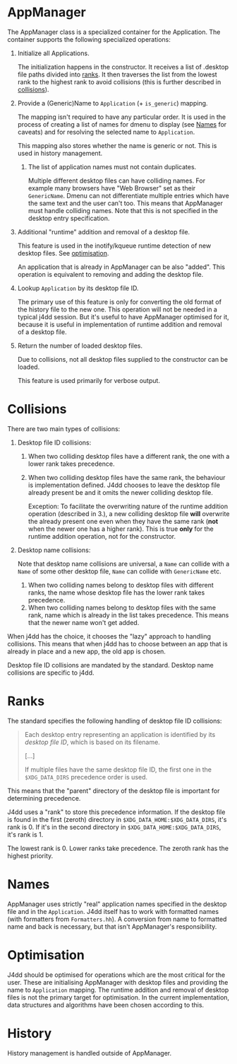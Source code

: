 # AppManager
The AppManager class is a specialized container for the Application. The container supports the following specialized operations:

1. Initialize all Applications.

   The initialization happens in the constructor. It receives a list of .desktop file paths divided into [ranks](#ranks). It then traverses the list from the lowest rank to the highest rank to avoid collisions (this is further described in [collisions](#collisions)).
2. Provide a (Generic)Name to `Application` (+ `is_generic`) mapping.

   The mapping isn't required to have any particular order. It is used in the process of creating a list of names for dmenu to display (see [Names](#names) for caveats) and for resolving the selected name to `Application`.

   This mapping also stores whether the name is generic or not. This is used in history management.

   1. The list of application names must not contain duplicates.

      Multiple different desktop files can have colliding names. For example many browsers have "Web Browser" set as their `GenericName`. Dmenu can not differentiate multiple entries which have the same text and the user can't too. This means that AppManager must handle colliding names. Note that this is not specified in the desktop entry specification.
3. Additional "runtime" addition and removal of a desktop file.

   This feature is used in the inotify/kqueue runtime detection of new desktop files. See [optimisation](#optimisation).

   An application that is already in AppManager can be also "added". This operation is equivalent to removing and adding the desktop file.
4. Lookup `Application` by its desktop file ID.

   The primary use of this feature is only for converting the old format of the history file to the new one. This operation will not be needed in a typical j4dd session. But it's useful to have AppManager optimised for it, because it is useful in implementation of runtime addition and removal of a desktop file.
5. Return the number of loaded desktop files.

   Due to collisions, not all desktop files supplied to the constructor can be loaded.

   This feature is used primarily for verbose output.
# Collisions
There are two main types of collisions:

1. Desktop file ID collisions:
   1. When two colliding desktop files have a different rank, the one with a lower rank takes precedence.
   2. When two colliding desktop files have the same rank, the behaviour is implementation defined. J4dd chooses to leave the desktop file already present be and it omits the newer colliding desktop file.

      Exception: To facilitate the overwriting nature of the runtime addition operation (described in 3.), a new colliding desktop file **will** overwrite the already present one even when they have the same rank (**not** when the newer one has a higher rank). This is true **only** for the runtime addition operation, not for the constructor.
2. Desktop name collisions:

   Note that desktop name collisions are universal, a `Name` can collide with a `Name` of some other desktop file, `Name` can collide with `GenericName` etc.

   1. When two colliding names belong to desktop files with different ranks, the name whose desktop file has the lower rank takes precedence.
   1. When two colliding names belong to desktop files with the same rank, name which is already in the list takes precedence. This means that the newer name won't get added.

When j4dd has the choice, it chooses the "lazy" approach to handling collisions. This means that when j4dd has to choose between an app that is already in place and a new app, the old app is chosen.

Desktop file ID collisions are mandated by the standard. Desktop name collisions are specific to j4dd.
# Ranks
The standard specifies the following handling of desktop file ID collisions:

> Each desktop entry representing an application is identified by its _desktop file ID_, which is based on its filename.
>
> [...]
>
> If multiple files have the same desktop file ID, the first one in the `$XDG_DATA_DIRS` precedence order is used.

This means that the "parent" directory of the desktop file is important for determining precedence.

J4dd uses a "rank" to store this precedence information. If the desktop file is found in the first (zeroth) directory in `$XDG_DATA_HOME:$XDG_DATA_DIRS`, it's rank is 0. If it's in the second directory in `$XDG_DATA_HOME:$XDG_DATA_DIRS`, it's rank is 1.

The lowest rank is 0. Lower ranks take precedence. The zeroth rank has the highest priority.

# Names
AppManager uses strictly "real" application names specified in the desktop file and in the `Application`. J4dd itself has to work with formatted names (with formatters from `Formatters.hh`). A conversion from name to formatted name and back is necessary, but that isn't AppManager's responsibility.

# Optimisation
J4dd should be optimised for operations which are the most critical for the user. These are initialising AppManager with desktop files and providing the name to `Application` mapping. The runtime addition and removal of desktop files is not the primary target for optimisation. In the current implementation, data structures and algorithms have been chosen according to this.

# History
History management is handled outside of AppManager.
